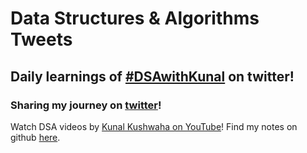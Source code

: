 # Data Structures & Algorithms Tweets

## Daily learnings of [#DSAwithKunal](https://twitter.com/hashtag/DSAwithKunal?src=hashtag_click) on twitter!
### Sharing my journey on [twitter](https://murtuzaalisurti.github.io/DSA-tweets)!

Watch DSA videos by [Kunal Kushwaha on YouTube](https://www.youtube.com/c/KunalKushwaha)!
Find my notes on github [here](https://github.com/murtuzaalisurti/DSA-notes).
